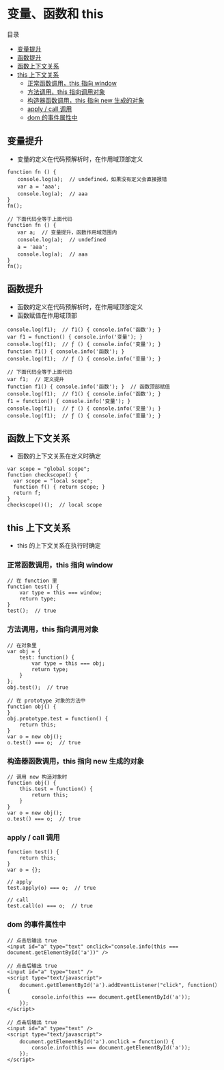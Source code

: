 # 变量、函数和 this

目录

- [变量提升](#变量提升)
- [函数提升](#函数提升)
- [函数上下文关系](#函数上下文关系)
- [this 上下文关系](#this-上下文关系)
    - [正常函数调用，this 指向 window](#正常函数调用this-指向-window)
    - [方法调用，this 指向调用对象](#方法调用this-指向调用对象)
    - [构造器函数调用，this 指向 new 生成的对象](#构造器函数调用this-指向-new-生成的对象)
    - [apply / call 调用](#apply--call-调用)
    - [dom 的事件属性中](#dom-的事件属性中)

    
## 变量提升

- 变量的定义在代码预解析时，在作用域顶部定义

```
function fn () {
　　console.log(a);  // undefined，如果没有定义会直接报错
　　var a = 'aaa';
　　console.log(a);  // aaa
}
fn();

// 下面代码全等于上面代码
function fn () {
　　var a;  // 变量提升，函数作用域范围内
　　console.log(a);  // undefined
　　a = 'aaa';
　　console.log(a);  // aaa
}
fn();
```

## 函数提升

- 函数的定义在代码预解析时，在作用域顶部定义
- 函数赋值在作用域顶部

```
console.log(f1);  // f1() { console.info('函数'); }
var f1 = function() { console.info('变量'); }
console.log(f1);  // ƒ () { console.info('变量'); }
function f1() { console.info('函数'); }
console.log(f1);  // ƒ () { console.info('变量'); }

// 下面代码全等于上面代码
var f1;  // 定义提升
function f1() { console.info('函数'); }  // 函数顶部赋值
console.log(f1);  // f1() { console.info('函数'); }
f1 = function() { console.info('变量'); }
console.log(f1);  // ƒ () { console.info('变量'); }
console.log(f1);  // ƒ () { console.info('变量'); }
```

## 函数上下文关系

- 函数的上下文关系在定义时确定

```
var scope = "global scope";
function checkscope() {
  var scope = "local scope";
  function f() { return scope; }
  return f;
}
checkscope()();  // local scope
```

## this 上下文关系

- this 的上下文关系在执行时确定

### 正常函数调用，this 指向 window

```
// 在 function 里
function test() {
    var type = this === window;
    return type;
}
test();  // true
```

### 方法调用，this 指向调用对象

```
// 在对象里
var obj = {
    test: function() {
        var type = this === obj;
        return type;
    }
};
obj.test();  // true

// 在 prototype 对象的方法中
function obj() {
}
obj.prototype.test = function() {
    return this;
}
var o = new obj();
o.test() === o;  // true
```

### 构造器函数调用，this 指向 new 生成的对象

```
// 调用 new 构造对象时
function obj() {
    this.test = function() {
        return this;
    }
}
var o = new obj();
o.test() === o;  // true
```

### apply / call 调用

```
function test() {
    return this;
}
var o = {};

// apply
test.apply(o) === o;  // true

// call
test.call(o) === o;  // true
```

### dom 的事件属性中

```
// 点击后输出 true
<input id="a" type="text" onclick="console.info(this === document.getElementById('a'))" />

// 点击后输出 true
<input id="a" type="text" />
<script type="text/javascript">
    document.getElementById('a').addEventListener("click", function(）{
        console.info(this === document.getElementById('a'));
    });
</script>

// 点击后输出 true
<input id="a" type="text" />
<script type="text/javascript">
    document.getElementById('a').onclick = function(）{
        console.info(this === document.getElementById('a'));
    });
</script>
```